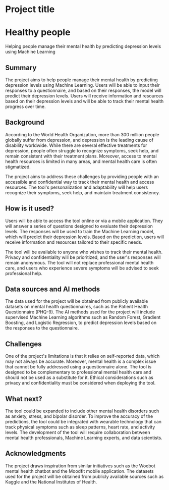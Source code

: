 
# Project title 
# Healthy people

Helping people manage their mental health by predicting depression levels using Machine Learning

## Summary

The project aims to help people manage their mental health by predicting depression levels using Machine Learning. Users will be able to input their responses to a questionnaire, and based on their responses, the model will predict their depression levels. Users will receive information and resources based on their depression levels and will be able to track their mental health progress over time.


## Background

According to the World Health Organization, more than 300 million people globally suffer from depression, and depression is the leading cause of disability worldwide. While there are several effective treatments for depression, people often struggle to recognize symptoms, seek help, and remain consistent with their treatment plans. Moreover, access to mental health resources is limited in many areas, and mental health care is often stigmatized.

The project aims to address these challenges by providing people with an accessible and confidential way to track their mental health and access resources. The tool's personalization and adaptability will help users recognize their symptoms, seek help, and maintain treatment consistency.


## How is it used?

Users will be able to access the tool online or via a mobile application. They will answer a series of questions designed to evaluate their depression levels. The responses will be used to train the Machine Learning model, which will predict their depression levels. Based on the prediction, users will receive information and resources tailored to their specific needs.

The tool will be available to anyone who wishes to track their mental health. Privacy and confidentiality will be prioritized, and the user's responses will remain anonymous. The tool will not replace professional mental health care, and users who experience severe symptoms will be advised to seek professional help.

## Data sources and AI methods
The data used for the project will be obtained from publicly available datasets on mental health questionnaires, such as the Patient Health Questionnaire (PHQ-9). The AI methods used for the project will include supervised Machine Learning algorithms such as Random Forest, Gradient Boosting, and Logistic Regression, to predict depression levels based on the responses to the questionnaire.

## Challenges

One of the project's limitations is that it relies on self-reported data, which may not always be accurate. Moreover, mental health is a complex issue that cannot be fully addressed using a questionnaire alone. The tool is designed to be complementary to professional mental health care and should not be used as a substitute for it. Ethical considerations such as privacy and confidentiality must be considered when deploying the tool.

## What next?

The tool could be expanded to include other mental health disorders such as anxiety, stress, and bipolar disorder. To improve the accuracy of the predictions, the tool could be integrated with wearable technology that can track physical symptoms such as sleep patterns, heart rate, and activity levels. The development of the tool will require collaboration between mental health professionals, Machine Learning experts, and data scientists.


## Acknowledgments
The project draws inspiration from similar initiatives such as the Woebot mental health chatbot and the Moodfit mobile application. The datasets used for the project will be obtained from publicly available sources such as Kaggle and the National Institutes of Health.
